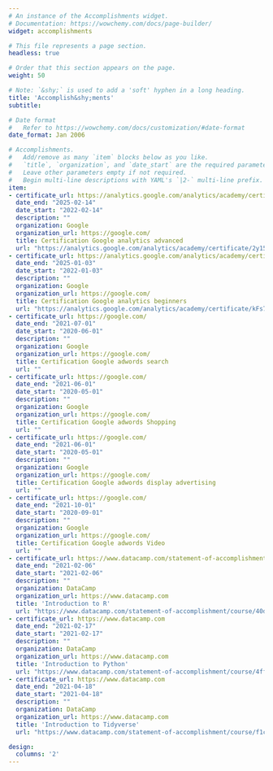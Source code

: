 ```yaml
---
# An instance of the Accomplishments widget.
# Documentation: https://wowchemy.com/docs/page-builder/
widget: accomplishments

# This file represents a page section.
headless: true

# Order that this section appears on the page.
weight: 50

# Note: `&shy;` is used to add a 'soft' hyphen in a long heading.
title: 'Accomplish&shy;ments'
subtitle:

# Date format
#   Refer to https://wowchemy.com/docs/customization/#date-format
date_format: Jan 2006

# Accomplishments.
#   Add/remove as many `item` blocks below as you like.
#   `title`, `organization`, and `date_start` are the required parameters.
#   Leave other parameters empty if not required.
#   Begin multi-line descriptions with YAML's `|2-` multi-line prefix.
item:
- certificate_url: https://analytics.google.com/analytics/academy/certificate/2y151TjGRT6rJcn6GPybug
  date_end: "2025-02-14"
  date_start: "2022-02-14"
  description: ""
  organization: Google
  organization_url: https://google.com/
  title: Certification Google analytics advanced
  url: "https://analytics.google.com/analytics/academy/certificate/2y151TjGRT6rJcn6GPybug"
- certificate_url: https://analytics.google.com/analytics/academy/certificate/kFs7hR9yTMGkr4pquHiEBg
  date_end: "2025-01-03"
  date_start: "2022-01-03"
  description: ""
  organization: Google
  organization_url: https://google.com/
  title: Certification Google analytics beginners
  url: "https://analytics.google.com/analytics/academy/certificate/kFs7hR9yTMGkr4pquHiEBg"
- certificate_url: https://google.com/
  date_end: "2021-07-01"
  date_start: "2020-06-01"
  description: ""
  organization: Google
  organization_url: https://google.com/
  title: Certification Google adwords search
  url: ""
- certificate_url: https://google.com/
  date_end: "2021-06-01"
  date_start: "2020-05-01"
  description: ""
  organization: Google
  organization_url: https://google.com/
  title: Certification Google adwords Shopping
  url: ""
- certificate_url: https://google.com/
  date_end: "2021-06-01"
  date_start: "2020-05-01"
  description: ""
  organization: Google
  organization_url: https://google.com/
  title: Certification Google adwords display advertising
  url: ""
- certificate_url: https://google.com/
  date_end: "2021-10-01"
  date_start: "2020-09-01"
  description: ""
  organization: Google
  organization_url: https://google.com/
  title: Certification Google adwords Video
  url: ""
- certificate_url: https://www.datacamp.com/statement-of-accomplishment/course/40d39a3d618c34e81b6e443638fd46687dd64ff9?raw=1
  date_end: "2021-02-06"
  date_start: "2021-02-06"
  description: ""
  organization: DataCamp
  organization_url: https://www.datacamp.com
  title: 'Introduction to R'
  url: "https://www.datacamp.com/statement-of-accomplishment/course/40d39a3d618c34e81b6e443638fd46687dd64ff9?raw=1"
- certificate_url: https://www.datacamp.com
  date_end: "2021-02-17"
  date_start: "2021-02-17"
  description: ""
  organization: DataCamp
  organization_url: https://www.datacamp.com
  title: 'Introduction to Python'
  url: "https://www.datacamp.com/statement-of-accomplishment/course/4ffadb22674c91561f31c15b858be03b042d2324"
- certificate_url: https://www.datacamp.com
  date_end: "2021-04-18"
  date_start: "2021-04-18"
  description: ""
  organization: DataCamp
  organization_url: https://www.datacamp.com
  title: 'Introduction to Tidyverse'
  url: "https://www.datacamp.com/statement-of-accomplishment/course/f1c8a905df91ed5d7459cf4c95157d01899838f4"

design:
  columns: '2' 
---
```

